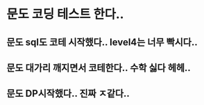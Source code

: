 # 문도 코딩 테스트 한다..
## 문도 sql도 코테 시작했다.. level4는 너무 빡시다..
## 문도 대가리 깨지면서 코테한다.. 수학 싫다 헤헤..
## 문도 DP시작했다.. 진짜 ㅈ같다..
